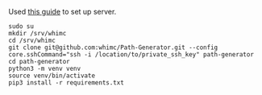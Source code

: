 Used [this guide](https://faun.pub/deploy-flask-app-with-nginx-using-gunicorn-7fda4f50066a) to set up server.

```
sudo su
mkdir /srv/whimc
cd /srv/whimc
git clone git@github.com:whimc/Path-Generator.git --config core.sshCommand="ssh -i /location/to/private_ssh_key" path-generator
cd path-generator
python3 -m venv venv
source venv/bin/activate
pip3 install -r requirements.txt
```
